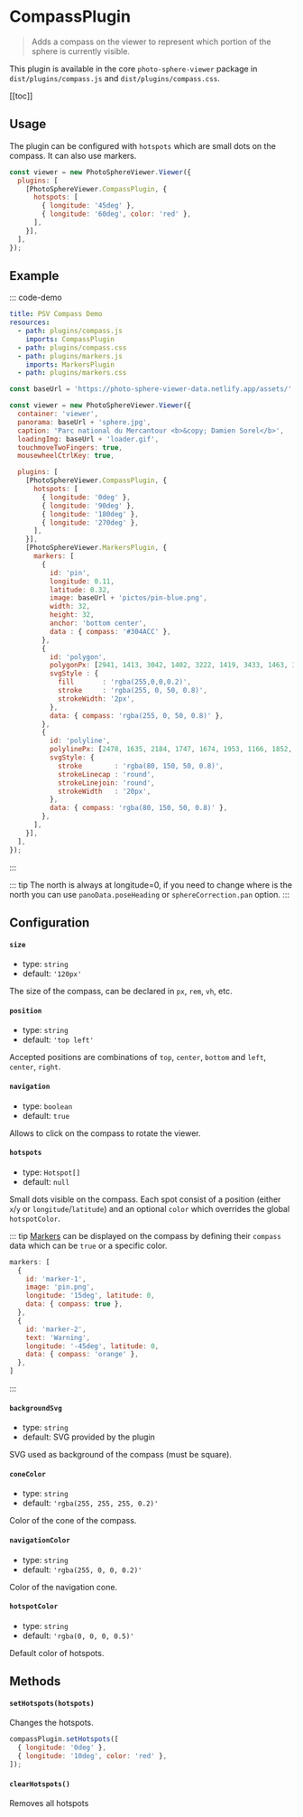 # CompassPlugin

<ApiButton page="PSV.plugins.CompassPlugin.html"/>

> Adds a compass on the viewer to represent which portion of the sphere is currently visible.

This plugin is available in the core `photo-sphere-viewer` package in `dist/plugins/compass.js` and `dist/plugins/compass.css`.

[[toc]]


## Usage

The plugin can be configured with `hotspots` which are small dots on the compass. It can also use markers.

```js
const viewer = new PhotoSphereViewer.Viewer({
  plugins: [
    [PhotoSphereViewer.CompassPlugin, {
      hotspots: [
        { longitude: '45deg' },
        { longitude: '60deg', color: 'red' },
      ],
    }],
  ],
});
```


## Example

::: code-demo

```yaml
title: PSV Compass Demo
resources:
  - path: plugins/compass.js
    imports: CompassPlugin
  - path: plugins/compass.css
  - path: plugins/markers.js
    imports: MarkersPlugin
  - path: plugins/markers.css
```

```js
const baseUrl = 'https://photo-sphere-viewer-data.netlify.app/assets/';

const viewer = new PhotoSphereViewer.Viewer({
  container: 'viewer',
  panorama: baseUrl + 'sphere.jpg',
  caption: 'Parc national du Mercantour <b>&copy; Damien Sorel</b>',
  loadingImg: baseUrl + 'loader.gif',
  touchmoveTwoFingers: true,
  mousewheelCtrlKey: true,

  plugins: [
    [PhotoSphereViewer.CompassPlugin, {
      hotspots: [
        { longitude: '0deg' },
        { longitude: '90deg' },
        { longitude: '180deg' },
        { longitude: '270deg' },
      ],
    }],
    [PhotoSphereViewer.MarkersPlugin, {
      markers: [
        {
          id: 'pin',
          longitude: 0.11,
          latitude: 0.32,
          image: baseUrl + 'pictos/pin-blue.png',
          width: 32,
          height: 32,
          anchor: 'bottom center',
          data : { compass: '#304ACC' },
        },
        {
          id: 'polygon',
          polygonPx: [2941, 1413, 3042, 1402, 3222, 1419, 3433, 1463, 3480, 1505, 3438, 1538, 3241, 1543, 3041, 1555, 2854, 1559, 2739, 1516, 2775, 1469, 2941, 1413 ],
          svgStyle : {
            fill       : 'rgba(255,0,0,0.2)',
            stroke     : 'rgba(255, 0, 50, 0.8)',
            strokeWidth: '2px',
          },
          data: { compass: 'rgba(255, 0, 50, 0.8)' },
        },
        {
          id: 'polyline',
          polylinePx: [2478, 1635, 2184, 1747, 1674, 1953, 1166, 1852, 709, 1669, 301, 1519, 94, 1399, 34, 1356],
          svgStyle: {
            stroke        : 'rgba(80, 150, 50, 0.8)',
            strokeLinecap : 'round',
            strokeLinejoin: 'round',
            strokeWidth   : '20px',
          },
          data: { compass: 'rgba(80, 150, 50, 0.8)' },
        },
      ],
    }],
  ],
});
```

:::

::: tip
The north is always at longitude=0, if you need to change where is the north you can use `panoData.poseHeading` or `sphereCorrection.pan` option.
:::


## Configuration

#### `size`
- type: `string`
- default: `'120px'`

The size of the compass, can be declared in `px`, `rem`, `vh`, etc.

#### `position`
- type: `string`
- default: `'top left'`

Accepted positions are combinations of `top`, `center`, `bottom` and `left`, `center`, `right`.

#### `navigation`
- type: `boolean`
- default: `true`

Allows to click on the compass to rotate the viewer.

#### `hotspots`
- type: `Hotspot[]`
- default: `null`

Small dots visible on the compass. Each spot consist of a position (either `x`/`y` or `longitude`/`latitude`) and an optional `color` which overrides the global `hotspotColor`.

::: tip
[Markers](plugin-markers.md) can be displayed on the compass by defining their `compass` data which can be `true` or a specific color.

```js
markers: [
  { 
    id: 'marker-1', 
    image: 'pin.png', 
    longitude: '15deg', latitude: 0, 
    data: { compass: true },
  },
  { 
    id: 'marker-2', 
    text: 'Warning', 
    longitude: '-45deg', latitude: 0, 
    data: { compass: 'orange' },
  },
]
```

:::

#### `backgroundSvg`
- type: `string`
- default: SVG provided by the plugin

SVG used as background of the compass (must be square).

#### `coneColor`
- type: `string`
- default: `'rgba(255, 255, 255, 0.2)'`

Color of the cone of the compass.

#### `navigationColor`
- type: `string`
- default: `'rgba(255, 0, 0, 0.2)'`

Color of the navigation cone.

#### `hotspotColor`
- type: `string`
- default: `'rgba(0, 0, 0, 0.5)'`

Default color of hotspots.


## Methods

#### `setHotspots(hotspots)`

Changes the hotspots.

```js
compassPlugin.setHotspots([
  { longitude: '0deg' },
  { longitude: '10deg', color: 'red' },
]);
```

#### `clearHotspots()`

Removes all hotspots
